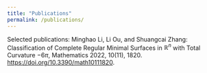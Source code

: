 ```yaml
---
title: "Publications"
permalink: /publications/
---
```


Selected publications:
Minghao Li, Li Ou, and Shuangcai Zhang: Classification of Complete Regular Minimal Surfaces in $\mathbb{R}^n$ with Total Curvature $−6\pi$, Mathematics 2022, 10(11), 1820. https://doi.org/10.3390/math10111820.
